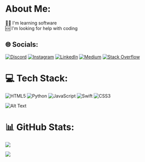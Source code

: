 # About Me:
👨‍💻 I'm learning software<br>🆘 I'm looking for help with coding


## 🌐 Socials:
[![Discord](https://img.shields.io/badge/Discord-%237289DA.svg?logo=discord&logoColor=white)](https://discord.gg/ylmzfurkan#2991) [![Instagram](https://img.shields.io/badge/Instagram-%23E4405F.svg?logo=Instagram&logoColor=white)](https://instagram.com/frknylmz.py) [![LinkedIn](https://img.shields.io/badge/LinkedIn-%230077B5.svg?logo=linkedin&logoColor=white)](https://linkedin.com/in/ylmzfurkan) [![Medium](https://img.shields.io/badge/Medium-12100E?logo=medium&logoColor=white)](https://medium.com/@@ylmzfurkan) [![Stack Overflow](https://img.shields.io/badge/-Stackoverflow-FE7A16?logo=stack-overflow&logoColor=white)](https://stackoverflow.com/users/ylzmfurkan) 

# 💻 Tech Stack:
![HTML5](https://img.shields.io/badge/html5-%23E34F26.svg?style=plastic&logo=html5&logoColor=white) ![Python](https://img.shields.io/badge/python-3670A0?style=plastic&logo=python&logoColor=ffdd54) ![JavaScript](https://img.shields.io/badge/javascript-%23323330.svg?style=plastic&logo=javascript&logoColor=%23F7DF1E) ![Swift](https://img.shields.io/badge/swift-F54A2A?style=plastic&logo=swift&logoColor=white) ![CSS3](https://img.shields.io/badge/css3-%231572B6.svg?style=plastic&logo=css3&logoColor=white)

![Alt Text](https://raw.githubusercontent.com/BEPb/BEPb/output/github-contribution-grid-snake.gif)

# 📊 GitHub Stats:
![](https://github-readme-stats.vercel.app/api/top-langs/?username=ylmzfurkan&theme=dark&hide_border=false&include_all_commits=true&count_private=true&layout=compact)

[![](https://visitcount.itsvg.in/api?id=ylmzfurkan&icon=2&color=0)](https://visitcount.itsvg.in)


